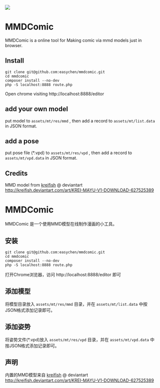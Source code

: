![](http://ww2.sinaimg.cn/large/40dfde6fgw1f6sd8ivtgqg20wg0nv4qr.gif)

# MMDComic 

MMDComic is a online tool for Making comic via mmd models just in browser. 

## Install

```
git clone git@github.com:easychen/mmdcomic.git
cd mmdcomic
composer install --no-dev
php -S localhost:8888 route.php
```

Open chrome visiting http://localhost:8888/editor 

## add your own model

put model to `assets/mt/res/mmd` , then add a record to `assets/mt/list.data` in JSON format.

## add a pose

put pose file (*.vpd) to `assets/mt/res/vpd` , then add a record to `assets/mt/vpd.data` in JSON format.


## Credits

MMD model from [kreifish](http://kreifish.deviantart.com/art/KREI-MAYU-V1-DOWNLOAD-627525389) @ deviantart 
http://kreifish.deviantart.com/art/KREI-MAYU-V1-DOWNLOAD-627525389


# MMDComic 

MMDComic 是一个使用MMD模型在线制作漫画的小工具。 

## 安装

```
git clone git@github.com:easychen/mmdcomic.git
cd mmdcomic
composer install --no-dev
php -S localhost:8888 route.php
```

打开Chrome浏览器，访问 http://localhost:8888/editor 即可

## 添加模型

将模型目录放入 `assets/mt/res/mmd` 目录，并在 `assets/mt/list.data` 中按JSON格式添加记录即可。

## 添加姿势

将姿势文件(*.vpd)放入 `assets/mt/res/vpd` 目录，并在 `assets/mt/vpd.data` 中按JSON格式添加记录即可。



## 声明

内置的MMD模型来自 [kreifish](http://kreifish.deviantart.com/art/KREI-MAYU-V1-DOWNLOAD-627525389) @ deviantart 
http://kreifish.deviantart.com/art/KREI-MAYU-V1-DOWNLOAD-627525389